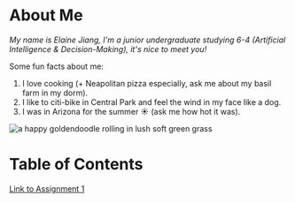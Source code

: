 # About Me
*My name is Elaine Jiang, I'm a junior undergraduate studying 6-4 (Artificial Intelligence & Decision-Making), it's nice to meet you!*

Some fun facts about me:
1. I love cooking (+ Neapolitan pizza especially, ask me about my basil farm in my dorm).
2. I like to citi-bike in Central Park and feel the wind in my face like a dog.
3. I was in Arizona for the summer ☀️ (ask me how hot it was).

![a happy goldendoodle rolling in lush soft green grass](assets/happyLily.jpg)


# Table of Contents
[Link to Assignment 1](assignments/assignment1.md)

